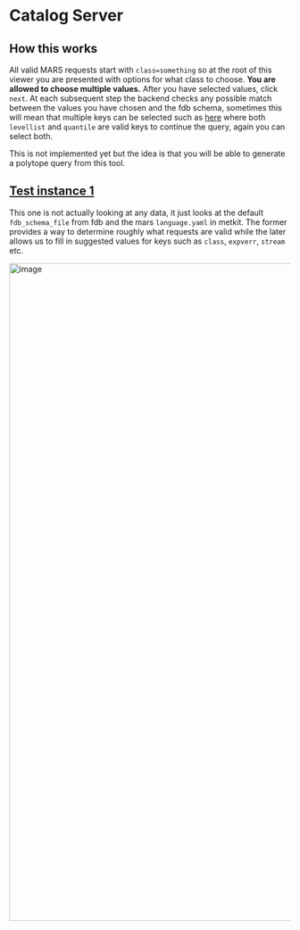 # Catalog Server

## How this works

All valid MARS requests start with `class=something` so at the root of this viewer you are presented with options for what class to choose. **You are allowed to choose multiple values.** After you have selected values, click `next`. At each subsequent step the backend checks any possible match between the values you have chosen and the fdb schema, sometimes this will mean that multiple keys can be selected such as [here](http://136.156.129.226/app/index.html?class=od&expver=0001&stream=enfo,oper&date=20241004&time=1226&domain=d,g&type=fc,pf&levtype=pl,sfc&step=1) where both `levellist` and `quantile` are valid keys to continue the query, again you can select both.

This is not implemented yet but the idea is that you will be able to generate a polytope query from this tool.
 

## [Test instance 1](http://136.156.129.226/app/index.html)

This one is not actually looking at any data, it just looks at the default `fdb_schema_file` from fdb and the mars `language.yaml` in metkit. The former provides a way to determine roughly what requests are valid while the later allows us to fill in suggested values for keys such as `class`, `expverr`, `stream` etc.

<img width="1179" alt="image" src="https://github.com/user-attachments/assets/83ffe097-8526-4e94-b8ea-6ac630821233">
